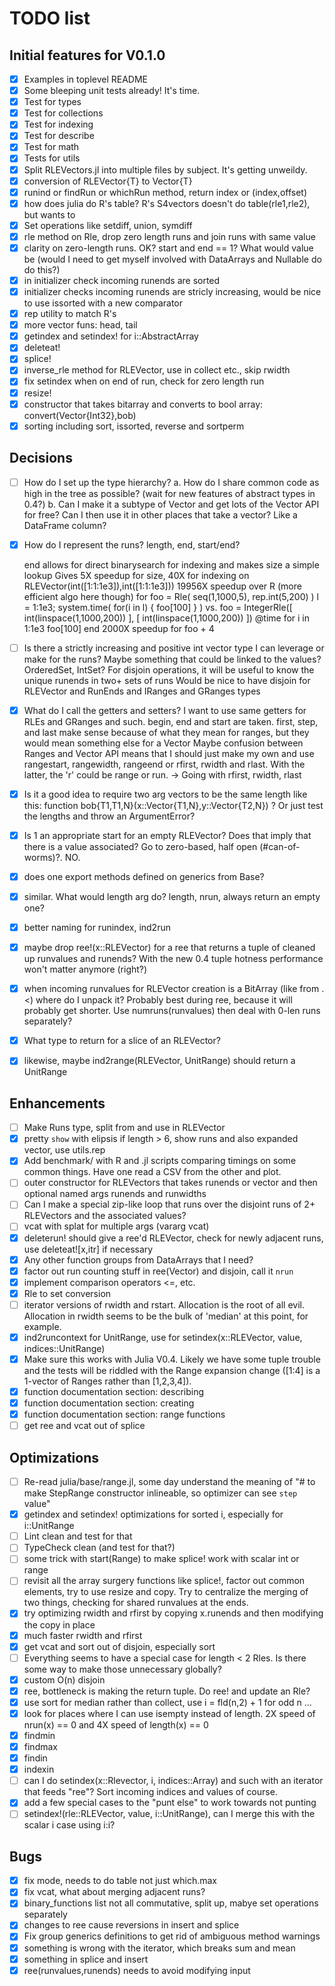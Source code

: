 # TODO list

## Initial features for V0.1.0
 * [x] Examples in toplevel README
 * [x] Some bleeping unit tests already!  It's time.
 * [x] Test for types
 * [x] Test for collections
 * [x] Test for indexing
 * [x] Test for describe
 * [x] Test for math
 * [x] Tests for utils
 * [x] Split RLEVectors.jl into multiple files by subject. It's getting unweildy.
 * [x] conversion of RLEVector{T} to Vector{T}
 * [x] runind or findRun or whichRun method, return index or (index,offset)
 * [x] how does julia do R's table? R's S4vectors doesn't do table(rle1,rle2), but wants to
 * [x] Set operations like setdiff, union, symdiff
 * [x] rle method on Rle, drop zero length runs and join runs with same value
 * [x] clarity on zero-length runs. OK? start and end == 1? What would value be (would I need to get myself involved with DataArrays and Nullable do do this?)
 * [x] in initializer check incoming runends are sorted
 * [x] initializer checks incoming runends are stricly increasing, would be nice to use issorted with a new comparator
 * [x] rep utility to match R's
 * [x] more vector funs: head, tail
 * [x] getindex and setindex! for i::AbstractArray
 * [x] deleteat!
 * [x] splice!
 * [x] inverse_rle method for RLEVector, use in collect etc., skip rwidth
 * [x] fix setindex when on end of run, check for zero length run
 * [x] resize!
 * [x] constructor that takes bitarray and converts to bool array: convert(Vector{Int32},bob)
 * [x] sorting including sort, issorted, reverse and sortperm

## Decisions
 *[ ] How do I set up the type hierarchy?
   a.  How do I share common code as high in the tree as possible? (wait for new features of abstract types in 0.4?)
   b.  Can I make it a subtype of Vector and get lots of the Vector
   API for free?  Can I then use it in other places that take a
   vector? Like a DataFrame column?

* [x] How do I represent the runs? length, end, start/end?

    end allows for direct binarysearch for indexing and makes size a simple lookup
    Gives 5X speedup for size, 40X for indexing on RLEVector(int([1:1:1e3]),int([1:1:1e3]))
    19956X speedup over R (more efficient algo here though) for
      foo = Rle( seq(1,1000,5), rep.int(5,200) )
      l = 1:1e3; system.time( for(i in l) { foo[100] } )
        vs.
      foo = IntegerRle([ int(linspace(1,1000,200)) ], [ int(linspace(1,1000,200)) ])
      @time for i in 1:1e3 foo[100] end
      2000X speedup for foo + 4

* [ ] Is there a strictly increasing and positive int vector type I can leverage or make for the runs?
       Maybe something that could be linked to the values?  OrderedSet, IntSet?
       For disjoin operations, it will be useful to know the unique runends in two+ sets of runs
       Would be nice to have disjoin for RLEVector and RunEnds and IRanges and GRanges types

* [x] What do I call the getters and setters? I want to use same getters for RLEs and GRanges and such.
    begin, end and start are taken. first, step, and last make sense because of what they mean for ranges, but they would mean something else for a Vector
    Maybe confusion between Ranges and Vector API means that I should just make my own and use rangestart, rangewidth, rangeend or rfirst, rwidth and rlast. With the latter, the 'r' could be range or run.
    -> Going with rfirst, rwidth, rlast

 * [x] Is it a good idea to require two arg vectors to be the same length like this: function bob{T1,T1,N}(x::Vector{T1,N},y::Vector{T2,N})  ?  Or just test the lengths and throw an ArgumentError?


 * [x] Is 1 an appropriate start for an empty RLEVector? Does that imply that there is a value associated? Go to zero-based, half open (#can-of-worms)?. NO.
 * [x] does one export methods defined on generics from Base?
 * [x] similar. What would length arg do?  length, nrun, always return an empty one?
 * [x] better naming for runindex, ind2run
 * [x] maybe drop ree!(x::RLEVector) for a ree that returns a tuple of cleaned up runvalues and runends? With the new 0.4 tuple hotness performance won't matter anymore (right?)
 * [x] when incoming runvalues for RLEVector creation is a BitArray (like from .<) where do I unpack it? Probably best during ree, because it will probably get shorter. Use numruns(runvalues) then deal with 0-len runs separately?
 * [x] What type to return for a slice of an RLEVector?
 * [x] likewise, maybe ind2range(RLEVector, UnitRange) should return a UnitRange

## Enhancements
 * [ ] Make Runs type, split from and use in RLEVector
 * [x] pretty `show` with elipsis if length > 6, show runs and also expanded vector, use utils.rep
 * [x] Add benchmark/ with R and .jl scripts comparing timings on some common things. Have one read a CSV from the other and plot.
 * [ ] outer constructor for RLEVectors that takes runends or vector and then optional named args runends and runwidths
 * [ ] Can I make a special zip-like loop that runs over the disjoint runs of 2+ RLEVectors and the associated values?
 * [ ] vcat with splat for multiple args (vararg vcat)
 * [x] deleterun! should give a ree'd RLEVector, check for newly adjacent runs, use deleteat![x,itr] if necessary
 * [x] Any other function groups from DataArrays that I need?
 * [x] factor out run counting stuff in ree(Vector) and disjoin, call it `nrun`
 * [x] implement comparison operators <=, etc.
 * [x] Rle to set conversion
 * [ ] iterator versions of rwidth and rstart. Allocation is the root of all evil. Allocation in rwidth seems to be the bulk of 'median' at this point, for example.
 * [x] ind2runcontext for UnitRange, use for setindex(x::RLEVector, value, indices::UnitRange)
 * [x] Make sure this works with Julia V0.4. Likely we have some tuple trouble and the tests will be riddled with the Range expansion change ([1:4] is a 1-vector of Ranges rather than [1,2,3,4]).
 * [x] function documentation section: describing
 * [x] function documentation section: creating
 * [x] function documentation section: range functions
 * [ ] get ree and vcat out of splice

## Optimizations
 * [ ] Re-read julia/base/range.jl, some day understand the meaning of "# to make StepRange constructor inlineable, so optimizer can see `step` value"
 * [x] getindex and setindex! optimizations for sorted i, especially for i::UnitRange
 * [ ] Lint clean and test for that
 * [ ] TypeCheck clean (and test for that?)
 * [ ] some trick with start(Range) to make splice! work with scalar int or range
 * [ ] revisit all the array surgery functions like splice!, factor out common elements, try to use resize and copy. Try to centralize the merging of two things, checking for shared runvalues at the ends.
 * [x] try optimizing rwidth and rfirst by copying x.runends and then modifying the copy in place
 * [x] much faster rwidth and rfirst
 * [x] get vcat and sort out of disjoin, especially sort
 * [ ] Everything seems to have a special case for length < 2 Rles. Is there some way to make those unnecessary globally?
 * [x] custom O(n) disjoin
 * [x] ree, bottleneck is making the return tuple. Do ree! and update an Rle?
 * [x] use sort for median rather than collect, use i = fld(n,2) + 1 for odd n ...
 * [x] look for places where I can use isempty instead of length. 2X speed of nrun(x) == 0 and 4X speed of length(x) == 0
 * [x] findmin
 * [x] findmax
 * [x] findin
 * [x] indexin
 * [ ] can I do setindex(x::Rlevector, i, indices::Array) and such with an iterator that feeds "ree"?  Sort incoming indices and values of course.
 * [x] add a few special cases to the "punt else" to work towards not punting
 * [ ] setindex!(rle::RLEVector, value, i::UnitRange), can I merge this with the scalar i case using i:i?

## Bugs
 * [x] fix mode, needs to do table not just which.max
 * [x] fix vcat, what about merging adjacent runs?
 * [x] binary_functions list not all commutative, split up, mabye set operations separately
 * [x] changes to ree cause reversions in insert and splice
 * [x] Fix group generics definitions to get rid of ambiguous method warnings
 * [x] something is wrong with the iterator, which breaks sum and mean
 * [x] something in splice and insert
 * [x] ree(runvalues,runends) needs to avoid modifying input
